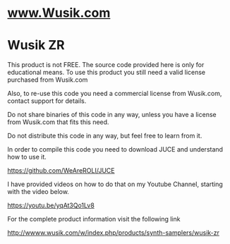 # www.Wusik.com
# Wusik ZR

This product is not FREE. The source code provided here is only for educational means. To use this product you still need a valid license purchased from Wusik.com

Also, to re-use this code you need a commercial license from Wusik.com, contact support for details.

Do not share binaries of this code in any way, unless you have a license from Wusik.com that fits this need.

Do not distribute this code in any way, but feel free to learn from it.

In order to compile this code you need to download JUCE and understand how to use it.

https://github.com/WeAreROLI/JUCE

I have provided videos on how to do that on my Youtube Channel, starting with the video below.

https://youtu.be/yqAt3Qo1Lv8

For the complete product information visit the following link

http://wwww.wusik.com/w/index.php/products/synth-samplers/wusik-zr
